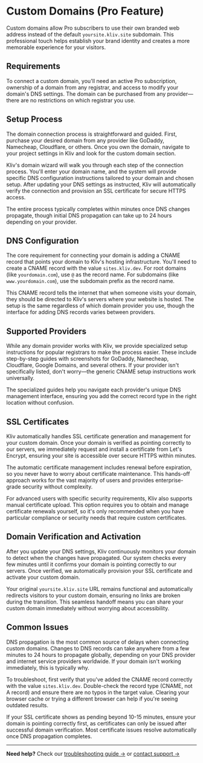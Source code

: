 # Custom Domains (Pro Feature)

Custom domains allow Pro subscribers to use their own branded web address instead of the default `yoursite.kliv.site` subdomain. This professional touch helps establish your brand identity and creates a more memorable experience for your visitors.

## Requirements

To connect a custom domain, you'll need an active Pro subscription, ownership of a domain from any registrar, and access to modify your domain's DNS settings. The domain can be purchased from any provider—there are no restrictions on which registrar you use.

## Setup Process

The domain connection process is straightforward and guided. First, purchase your desired domain from any provider like GoDaddy, Namecheap, Cloudflare, or others. Once you own the domain, navigate to your project settings in Kliv and look for the custom domain section.

Kliv's domain wizard will walk you through each step of the connection process. You'll enter your domain name, and the system will provide specific DNS configuration instructions tailored to your domain and chosen setup. After updating your DNS settings as instructed, Kliv will automatically verify the connection and provision an SSL certificate for secure HTTPS access.

The entire process typically completes within minutes once DNS changes propagate, though initial DNS propagation can take up to 24 hours depending on your provider.

## DNS Configuration

The core requirement for connecting your domain is adding a CNAME record that points your domain to Kliv's hosting infrastructure. You'll need to create a CNAME record with the value `sites.kliv.dev`. For root domains (like `yourdomain.com`), use `@` as the record name. For subdomains (like `www.yourdomain.com`), use the subdomain prefix as the record name.

This CNAME record tells the internet that when someone visits your domain, they should be directed to Kliv's servers where your website is hosted. The setup is the same regardless of which domain provider you use, though the interface for adding DNS records varies between providers.

## Supported Providers

While any domain provider works with Kliv, we provide specialized setup instructions for popular registrars to make the process easier. These include step-by-step guides with screenshots for GoDaddy, Namecheap, Cloudflare, Google Domains, and several others. If your provider isn't specifically listed, don't worry—the generic CNAME setup instructions work universally.

The specialized guides help you navigate each provider's unique DNS management interface, ensuring you add the correct record type in the right location without confusion.

## SSL Certificates

Kliv automatically handles SSL certificate generation and management for your custom domain. Once your domain is verified as pointing correctly to our servers, we immediately request and install a certificate from Let's Encrypt, ensuring your site is accessible over secure HTTPS within minutes.

The automatic certificate management includes renewal before expiration, so you never have to worry about certificate maintenance. This hands-off approach works for the vast majority of users and provides enterprise-grade security without complexity.

For advanced users with specific security requirements, Kliv also supports manual certificate upload. This option requires you to obtain and manage certificate renewals yourself, so it's only recommended when you have particular compliance or security needs that require custom certificates.

## Domain Verification and Activation

After you update your DNS settings, Kliv continuously monitors your domain to detect when the changes have propagated. Our system checks every few minutes until it confirms your domain is pointing correctly to our servers. Once verified, we automatically provision your SSL certificate and activate your custom domain.

Your original `yoursite.kliv.site` URL remains functional and automatically redirects visitors to your custom domain, ensuring no links are broken during the transition. This seamless handoff means you can share your custom domain immediately without worrying about accessibility.

## Common Issues

DNS propagation is the most common source of delays when connecting custom domains. Changes to DNS records can take anywhere from a few minutes to 24 hours to propagate globally, depending on your DNS provider and internet service providers worldwide. If your domain isn't working immediately, this is typically why.

To troubleshoot, first verify that you've added the CNAME record correctly with the value `sites.kliv.dev`. Double-check the record type (CNAME, not A record) and ensure there are no typos in the target value. Clearing your browser cache or trying a different browser can help if you're seeing outdated results.

If your SSL certificate shows as pending beyond 10-15 minutes, ensure your domain is pointing correctly first, as certificates can only be issued after successful domain verification. Most certificate issues resolve automatically once DNS propagation completes.

---

**Need help?** Check our [troubleshooting guide →](/help/troubleshooting) or [contact support →](/help/getting-help)